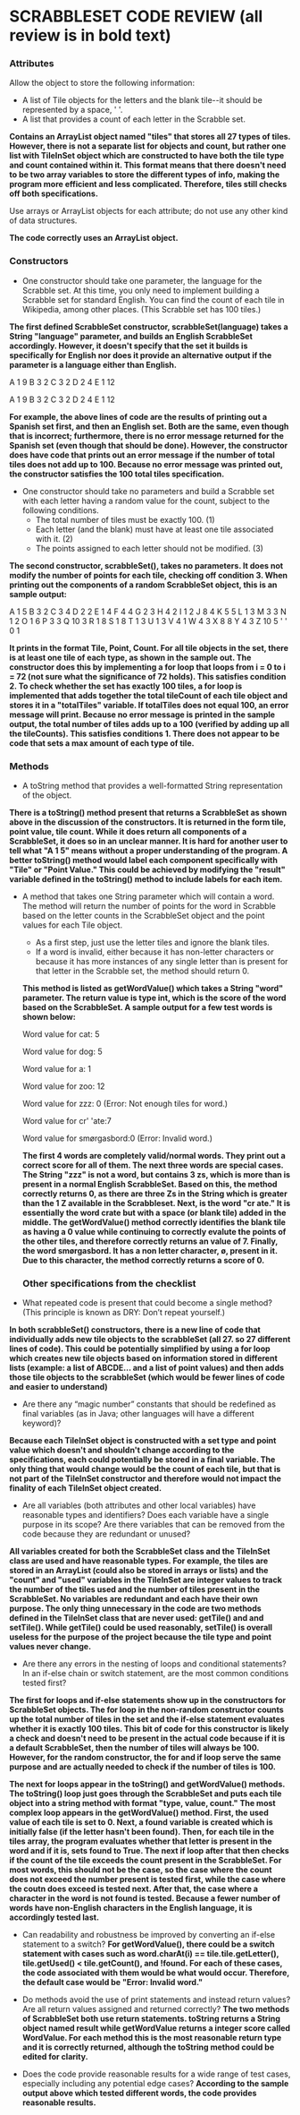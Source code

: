 # SCRABBLESET CODE REVIEW (all review is in bold text)

### Attributes
Allow the object to store the following information:

 - A list of Tile objects for the letters and the blank tile--it should be represented by a space, ' '.
 - A list that provides a count of each letter in the Scrabble set.

 **Contains an ArrayList object named "tiles" that stores all 27 types of tiles. However, there is not a separate list for objects and count, but rather one list with TileInSet object which are constructed to have both the tile type and count contained within it. This format means that there doesn't need to be two array variables to store the different types of info, making the program more efficient and less complicated. Therefore, tiles still checks off both specifications.**

Use arrays or ArrayList objects for each attribute; do not use any other kind of data structures.

**The code correctly uses an ArrayList object.**

### Constructors

 - One constructor should take one parameter, the language for the Scrabble set. At this time, you only need to implement building a Scrabble set for standard English. You can find the count of each tile in Wikipedia, among other places. (This Scrabble set has 100 tiles.)

 **The first defined ScrabbleSet constructor, scrabbleSet(language) takes a String "language" parameter, and builds an English ScrabbleSet accordingly. However, it doesn't specify that the set it builds is specifically for English nor does it provide an alternative output if the parameter is a language either than English.**

 A 1 9
B 3 2
C 3 2
D 2 4
E 1 12

A 1 9
B 3 2
C 3 2
D 2 4
E 1 12

**For example, the above lines of code are the results of printing out a Spanish set first, and then an English set. Both are the same, even though that is incorrect; furthermore, there is no error message returned for the Spanish set (even though that should be done). However, the constructor does have code that prints out an error message if the number of total tiles does not add up to 100. Because no error message was printed out, the constructor satisfies the 100 total tiles specification.**
 - One constructor should take no parameters and build a Scrabble set with each letter having a random value for the count, subject to the following conditions.
    - The total number of tiles must be exactly 100. (1)
    - Each letter (and the blank) must have at least one tile associated with it. (2)
    - The points assigned to each letter should not be modified. (3)

**The second constructor, scrabbleSet(), takes no parameters. It does not modify the number of points for each tile, checking off condition 3. When printing out the components of a random ScrabbleSet object, this is an sample output:**

A 1 5
B 3 2
C 3 4
D 2 2
E 1 4
F 4 4
G 2 3
H 4 2
I 1 2
J 8 4
K 5 5
L 1 3
M 3 3
N 1 2
O 1 6
P 3 3
Q 10 3
R 1 8
S 1 8
T 1 3
U 1 3
V 4 1
W 4 3
X 8 8
Y 4 3
Z 10 5
' '  0 1

**It prints in the format Tile, Point, Count. For all tile objects in the set, there is at least one tile of each type, as shown in the sample out. The constructor does this by implementing a for loop that loops from i = 0 to i = 72 (not sure what the significance of 72 holds). This satisfies condition 2. To check whether the set has exactly 100 tiles, a for loop is implemented that adds together the total tileCount of each tile object and stores it in a "totalTiles" variable. If totalTiles does not equal 100, an error message will print. Because no error message is printed in the sample output, the total number of tiles adds up to a 100 (verified by adding up all the tileCounts). This satisfies conditions 1. There does not appear to be code that sets a max amount of each type of tile.**

### Methods

 - A toString method that provides a well-formatted String representation of the object.

 **There is a toString() method present that returns a ScrabbleSet as shown above in the discussion of the constructors. It is returned in the form tile, point value, tile count. While it does return all components of a ScrabbleSet, it does so in an unclear manner. It is hard for another user to tell what "A 1 5" means without a proper understanding of the program. A better toString() method would label each component specifically with "Tile" or "Point Value." This could be achieved by modifying the "result" variable defined in the toString() method to include labels for each item.**

 - A method that takes one String parameter which will contain a word. The method will return the number of points for the word in Scrabble based on the letter counts in the ScrabbleSet object and the point values for each Tile object.
    - As a first step, just use the letter tiles and ignore the blank tiles.
    - If a word is invalid, either because it has non-letter characters or because it has more instances of any single letter than is present for that letter in the Scrabble set, the method should return 0.

    **This method is listed as getWordValue() which takes a String "word" parameter. The return value is type int, which is the score of the word based on the ScrabbleSet. A sample output for a few test words is shown below:**

   Word value for cat: 5

   Word value for dog: 5

   Word value for a: 1

   Word value for zoo: 12

   Word value for zzz: 0 (Error: Not enough tiles for word.)

   Word value for cr' 'ate:7

   Word value for smørgasbord:0 (Error: Invalid word.)

   **The first 4 words are completely valid/normal words. They print out a correct score for all of them. The next three words are special cases. The String "zzz" is not a word, but contains 3 zs, which is  more than is present in a normal English ScrabbleSet. Based on this, the method correctly returns 0, as there are three Zs in the String which is greater than the 1 Z available in the Scrabbleset. Next, is the word "cr ate." It is essentially the word crate but with a space (or blank tile) added in the middle. The getWordValue() method correctly identifies the blank tile as having a 0 value while continuing to correctly evalute the points of the other tiles, and therefore correctly returns an value of 7. Finally, the word smørgasbord. It has a non letter character, ø, present in it. Due to this character, the method correctly returns a score of 0.**

   ### Other specifications from the checklist
- What repeated code is present that could become a single method? (This principle is known as DRY: Don’t repeat yourself.)

**In both scrabbleSet() constructors, there is a new line of code that individually adds new tile objects to the scrabbleSet (all 27. so 27 different lines of code). This could be potentially simplified by using a for loop which creates new tile objects based on information stored in different lists (example: a list of ABCDE... and a list of point values) and then adds those tile objects to the scrabbleSet (which would be fewer lines of code and easier to understand)**

- Are there any “magic number” constants that should be redefined as final variables (as in Java; other languages will have a different keyword)?  

**Because each TileInSet object is constructed with a set type and point value which doesn't and shouldn't change according to the specifications, each  could potentially be stored in a final variable. The only thing that would change would be the count of each tile, but that is not part of the TileInSet constructor and therefore would not impact the finality of each TileInSet object created.**

- Are all variables (both attributes and other local variables) have reasonable types and identifiers? Does each variable have a single purpose in its scope? Are there variables that can be removed from the code because they are redundant or unused?

**All variables created for both the ScrabbleSet class and the TileInSet class are used and have reasonable types. For example, the tiles are stored in an ArrayList (could also be stored in arrays or lists) and the "count" and "used" variables in the TileInSet are integer values to track the number of the tiles used and the number of tiles present in the ScrabbleSet. No variables are redundant and each have their own purpose. The only thing unnecessary in the code are two methods defined in the TileInSet class that are never used: getTile() and  and setTile(). While getTile() could be used reasonably, setTile() is overall useless for the purpose of the project because the tile type and point values never change.**

- Are there any errors in the nesting of loops and conditional statements? In an if-else chain or switch statement, are the most common conditions tested first?

**The first for loops and if-else statements show up in the constructors for ScrabbleSet objects. The for loop in the non-random constructor counts up the total number of tiles in the set and the if-else statement evaluates whether it is exactly 100 tiles. This bit of code for this constructor is likely a check and doesn't need to be present in the actual code because if it is a default ScrabbleSet, then the number of tiles will always be 100. However, for the random constructor, the for and if loop serve the same purpose and are actually needed to check if the number of tiles is 100.**

**The next for loops appear in the toString() and getWordValue() methods. The toString() loop just goes through the ScrabbleSet and puts each tile object into a string method with format "type, value, count." The most complex loop appears in the getWordValue() method. First, the used value of each tile is set to 0. Next, a found variable is created which is initially false (if the letter hasn't been found). Then, for each tile in the tiles array, the program evaluates whether that letter is present in the word and if it is, sets found to True. The next if loop after that then checks if the count of the tile exceeds the count present in the ScrabbleSet. For most words, this should not be the case, so the case where the count does not exceed the number present is tested first, while the case where the coutn does exceed is tested next. After that, the case where a character in the word is not found is tested. Because a fewer number of words have non-English characters in the English language, it is accordingly tested last.**

- Can readability and robustness be improved by converting an if-else statement to a switch?
**For getWordValue(), there could be a switch statement with cases such as word.charAt(i) == tile.tile.getLetter(), tile.getUsed() < tile.getCount(), and !found. For each of these cases, the code associated with them would be what would occur. Therefore, the default case would be "Error: Invalid word."**

- Do methods avoid the use of print statements and instead return values? Are all return values assigned and returned correctly?
**The two methods of ScrabbleSet both use return statements. toString returns a String object named result while getWordValue returns a integer score called WordValue. For each method this is the most reasonable return type and it is correctly returned, although the toString method could be edited for clarity.**


- Does the code provide reasonable results for a wide range of test cases, especially including any potential edge cases?
**According to the sample output above which tested different words, the code provides reasonable results.**




